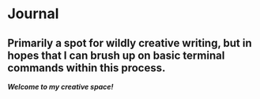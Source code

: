 # Journal
Primarily a spot for wildly creative writing, but in hopes that I can brush up on basic terminal commands within this process.
-------
**_Welcome to my creative space!_**

